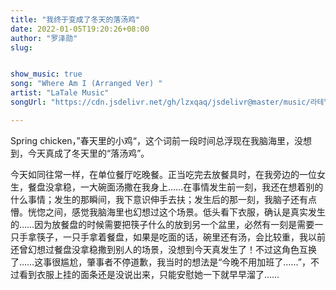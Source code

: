 ```yaml
---
title: "我终于变成了冬天的落汤鸡"
date: 2022-01-05T19:20:26+08:00
author: "罗泽勋"
slug: 


show_music: true
song: "Where Am I (Arranged Ver) "
artist: "LaTale Music"
songUrl: "https://cdn.jsdelivr.net/gh/lzxqaq/jsdelivr@master/music/라테일_OST_BGM_009_상점_where_am_i_arranged_ver.mp3"

---
```


Spring chicken，”春天里的小鸡“，这个词前一段时间总浮现在我脑海里，没想到，今天真成了冬天里的“落汤鸡”。

今天如同往常一样，在单位餐厅吃晚餐。正当吃完去放餐具时，在我旁边的一位女生，餐盘没拿稳，一大碗面汤撒在我身上……在事情发生前一刻，我还在想着别的什么事情；发生的那瞬间，我下意识伸手去扶；发生后的那一刻，我脑子还有点懵。恍惚之间，感觉我脑海里也幻想过这个场景。低头看下衣服，确认是真实发生的……因为放餐盘的时候需要把筷子什么的放到另一个盆里，必然有一刻是需要一只手拿筷子，一只手拿着餐盘，如果是吃面的话，碗里还有汤，会比较重，我以前还曾幻想过餐盘没拿稳撒到别人的场景，没想到今天真发生了！不过这角色互换了……这事很尴尬，肇事者不停道歉，我当时的想法是“今晚不用加班了……”，不过看到衣服上挂的面条还是没说出来，只能安慰她一下就早早溜了……



